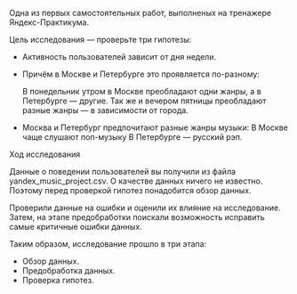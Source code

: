 Одна из первых самостоятельных работ, выполненых на тренажере Яндекс-Практикума.


Цель исследования — проверьте три гипотезы:


- Активность пользователей зависит от дня недели. 
- Причём в Москве и Петербурге это проявляется по-разному:

    В понедельник утром в Москве преобладают одни жанры, а в Петербурге — другие. 
    Так же и вечером пятницы преобладают разные жанры — в зависимости от города.
- Москва и Петербург предпочитают разные жанры музыки: 
    В Москве чаще слушают поп-музыку
    В Петербурге — русский рэп.
    
Ход исследования

Данные о поведении пользователей вы получили из файла yandex_music_project.csv. О качестве данных ничего не известно. Поэтому перед проверкой гипотез понадобится обзор данных.

Проверили данные на ошибки и оценили их влияние на исследование. Затем, на этапе предобработки поискали возможность исправить самые критичные ошибки данных.

Таким образом, исследование прошло в три этапа:

- Обзор данных.
- Предобработка данных.
- Проверка гипотез.
